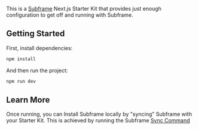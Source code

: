 This is a [Subframe](https://subframe.com) Next.js Starter Kit that provides just enough configuration to get off and running with Subframe.

## Getting Started

First, install dependencies:

```bash
npm install
```

And then run the project:

```bash
npm run dev
```

## Learn More

Once running, you can Install Subframe locally by "syncing" Subframe with your Starter Kit. This is achieved by running the Subframe [Sync Command](https://docs.subframe.com/articles/get-started/installation)
